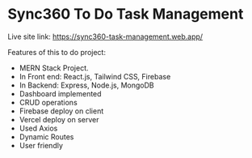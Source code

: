 # Sync360 To Do Task Management

Live site link: https://sync360-task-management.web.app/

Features of this to do project:

- MERN Stack Project.
- In Front end: React.js, Tailwind CSS, Firebase
- In Backend: Express, Node.js, MongoDB
- Dashboard implemented
- CRUD operations
- Firebase deploy on client
- Vercel deploy on server
- Used Axios
- Dynamic Routes
- User friendly 